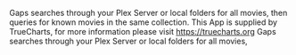 Gaps searches through your Plex Server or local folders for all movies, then queries for known movies in the same collection.
This App is supplied by TrueCharts, for more information please visit https://truecharts.org
Gaps searches through your Plex Server or local folders for all movies,
